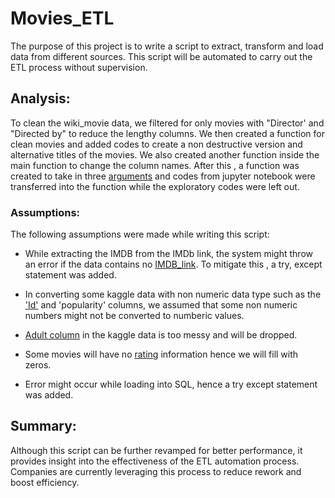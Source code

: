 # Movies_ETL

The purpose of this project is to write a script to extract, transform and load data from different sources.  This script will be automated to carry out the ETL process without supervision.

## Analysis:

To clean the wiki_movie data, we filtered for only movies with "Director' and "Directed by" to reduce the lengthy columns. We then created a function for clean movies and added codes to create a non destructive version and alternative titles of the movies. We also created another function inside the main function to change the column names. After this , a function was created to take in  three [arguments](https://github.com/femolyn1/Movies_ETL/blob/b4ded04985db628cb536b8aa923619aec7d91119/Challenge.py#L85) and codes from jupyter notebook were transferred into the function while the exploratory codes were left out.

### Assumptions:

The following assumptions were made while writing this script:

 * While extracting the IMDB from the IMDb link, the system might throw an error if the data contains no [IMDB_link](https://github.com/femolyn1/Movies_ETL/blob/3e51935981002dad536908f6aeec1c20dcf8bc7b/Challenge.py#L104). To mitigate this , a try, except statement was added. 
 
 * In converting some kaggle data with non numeric data type such as the ['Id'](https://github.com/femolyn1/Movies_ETL/blob/2346079aea05dce8a316646373d0339fa4b99f07/Challenge.py#L229) and 'popularity' columns, we assumed that some non numeric numbers might not be converted to numberic values.
 
 * [Adult column](https://github.com/femolyn1/Movies_ETL/blob/9e42f51e56607cd7fa5057079c178308b3865e3d/Challenge.py#L222) in the kaggle data is too messy and will be dropped.
 
 * Some movies will have no [rating](https://github.com/femolyn1/Movies_ETL/blob/edd43113f23f35790b5356c03ed0a82d4b3ff08a/Challenge.py#L307) information hence we will fill with zeros.
 
 * Error might occur while loading into SQL, hence a try except statement was added.
 
 ## Summary: 
 
 Although this script can be further revamped for better performance, it provides insight into the effectiveness of the ETL automation process. Companies are currently leveraging this process to reduce rework and boost efficiency.





